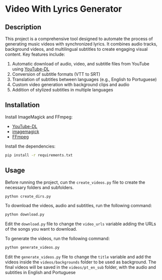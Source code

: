 # Video With Lyrics Generator

## Description
This project is a comprehensive tool designed to automate the process of generating music videos with synchronized lyrics. It combines audio tracks, background videos, and multilingual subtitles to create engaging visual content. Key features include:

1. Automatic download of audio, video, and subtitle files from YouTube using [YouTube-DL](https://github.com/yt-dlp/yt-dlp)
2. Conversion of subtitle formats (VTT to SRT)
3. Translation of subtitles between languages (e.g., English to Portuguese)
4. Custom video generation with background clips and audio
5. Addition of stylized subtitles in multiple languages

## Installation

Install ImageMagick and FFmpeg:

 - [YouTube-DL](https://github.com/yt-dlp/yt-dlp)
 - [imagemagick](https://imagemagick.org/index.php)
 - [FFmpeg](https://ffmpeg.org/)

Install the dependencies:

```bash
pip install -r requirements.txt
```

## Usage

Before running the project, cun the `create_videos.py` file to create the necessary folders and subfolders.

```bash
python create_dirs.py
```

To download the videos, audio and subtitles, run the following command:

```bash
python download.py
```

Edit the `download.py` file to change the `video_urls` variable adding the URLs of the songs you want to download.

To generate the videos, run the following command:

```bash
python generate_videos.py
```

Edit the `generate_videos.py` file to change the `title` variable and add the videos inside the `videos/backgrounds` folder to be used as background.
The final videos will be saved in the `videos/pt_en_sub` folder, with the audio and subtitles in English and Portuguese
